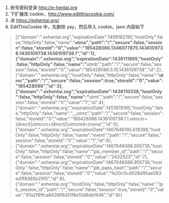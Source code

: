 <ol>
<li>账号密码登录 <a href="http://e-hentai.org">http://e-hentai.org</a></li>
<li>下扩展改 cookie，<a href="http://www.editthiscookie.com/">http://www.editthiscookie.com/</a></li>
<li>进 <a href="https://exhentai.org/">https://exhentai.org/</a></li>
<li>EditThisCookie 中，先删除 yay，然后导入 cookie，json 内容如下</li>
</ol>
<blockquote>
<blockquote>
</blockquote>
<p>[{&quot;domain&quot;:&quot;.exhentai.org&quot;,&quot;expirationDate&quot;:1499182195,&quot;hostOnly&quot;:false,&quot;httpOnly&quot;:false,&quot;name&quot;:&quot;<strong>utma&quot;,&quot;path&quot;:&quot;/&quot;,&quot;secure&quot;:false,&quot;session&quot;:false,&quot;storeId&quot;:&quot;0&quot;,&quot;value&quot;:&quot;185428086.1346077875.1436109738.1436109738.1436109738.1&quot;,&quot;id&quot;:1},{&quot;domain&quot;:&quot;.exhentai.org&quot;,&quot;expirationDate&quot;:1436111995,&quot;hostOnly&quot;:false,&quot;httpOnly&quot;:false,&quot;name&quot;:&quot;</strong>utmb&quot;,&quot;path&quot;:&quot;/&quot;,&quot;secure&quot;:false,&quot;session&quot;:false,&quot;storeId&quot;:&quot;0&quot;,&quot;value&quot;:&quot;185428086.5.10.1436109738&quot;,&quot;id&quot;:2},{&quot;domain&quot;:&quot;.exhentai.org&quot;,&quot;hostOnly&quot;:false,&quot;httpOnly&quot;:false,&quot;name&quot;:&quot;<strong>utmc&quot;,&quot;path&quot;:&quot;/&quot;,&quot;secure&quot;:false,&quot;session&quot;:true,&quot;storeId&quot;:&quot;0&quot;,&quot;value&quot;:&quot;185428086&quot;,&quot;id&quot;:3},{&quot;domain&quot;:&quot;.exhentai.org&quot;,&quot;expirationDate&quot;:1436110338,&quot;hostOnly&quot;:false,&quot;httpOnly&quot;:false,&quot;name&quot;:&quot;</strong>utmt&quot;,&quot;path&quot;:&quot;/&quot;,&quot;secure&quot;:false,&quot;session&quot;:false,&quot;storeId&quot;:&quot;0&quot;,&quot;value&quot;:&quot;1&quot;,&quot;id&quot;:4},{&quot;domain&quot;:&quot;.exhentai.org&quot;,&quot;expirationDate&quot;:1451878195,&quot;hostOnly&quot;:false,&quot;httpOnly&quot;:false,&quot;name&quot;:&quot;__utmz&quot;,&quot;path&quot;:&quot;/&quot;,&quot;secure&quot;:false,&quot;session&quot;:false,&quot;storeId&quot;:&quot;0&quot;,&quot;value&quot;:&quot;185428086.1436109738.1.1.utmcsr=(direct)|utmccn=(direct)|utmcmd=(none)&quot;,&quot;id&quot;:5},{&quot;domain&quot;:&quot;.exhentai.org&quot;,&quot;expirationDate&quot;:1467646195.618398,&quot;hostOnly&quot;:false,&quot;httpOnly&quot;:false,&quot;name&quot;:&quot;event&quot;,&quot;path&quot;:&quot;/&quot;,&quot;secure&quot;:false,&quot;session&quot;:false,&quot;storeId&quot;:&quot;0&quot;,&quot;value&quot;:&quot;1&quot;,&quot;id&quot;:6},{&quot;domain&quot;:&quot;.exhentai.org&quot;,&quot;expirationDate&quot;:1467646088.955735,&quot;hostOnly&quot;:false,&quot;httpOnly&quot;:false,&quot;name&quot;:&quot;ipb_member_id&quot;,&quot;path&quot;:&quot;/&quot;,&quot;secure&quot;:false,&quot;session&quot;:false,&quot;storeId&quot;:&quot;0&quot;,&quot;value&quot;:&quot;2432523&quot;,&quot;id&quot;:7},{&quot;domain&quot;:&quot;.exhentai.org&quot;,&quot;expirationDate&quot;:1467646088.955736,&quot;hostOnly&quot;:false,&quot;httpOnly&quot;:false,&quot;name&quot;:&quot;ipb_pass_hash&quot;,&quot;path&quot;:&quot;/&quot;,&quot;secure&quot;:false,&quot;session&quot;:false,&quot;storeId&quot;:&quot;0&quot;,&quot;value&quot;:&quot;fe20c5cd028d95ae583ed1f8385b25f0&quot;,&quot;id&quot;:8},{&quot;domain&quot;:&quot;.exhentai.org&quot;,&quot;hostOnly&quot;:false,&quot;httpOnly&quot;:false,&quot;name&quot;:&quot;ipb_session_id&quot;,&quot;path&quot;:&quot;/&quot;,&quot;secure&quot;:false,&quot;session&quot;:true,&quot;storeId&quot;:&quot;0&quot;,&quot;value&quot;:&quot;81a2f8ffca8439f9d31f8e10d6dbf446&quot;,&quot;id&quot;:9}]</p>
</blockquote>
